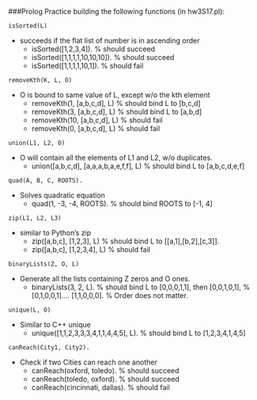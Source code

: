 ###Prolog Practice building the following functions (in hw3S17.pl):
 
``` isSorted(L) ```
- succeeds if the flat list of number is in ascending order
	* isSorted([1,2,3,4]).		% should succeed
	* isSorted([1,1,1,1,10,10,10]).	% should succeed
	* isSorted([1,1,1,1,10,1]).		% should fail

```removeKth(K, L, O) ```
- O is bound to same value of L, except w/o the kth element 
	* removeKth(1, [a,b,c,d], L)		% should  bind L to [b,c,d]
	* removeKth(3, [a,b,c,d], L)		% should  bind L to [a,b,d]
	* removeKth(10, [a,b,c,d], L)	% should  fail
	* removeKth(0, [a,b,c,d], L)		% should  fail


```union(L1, L2, O) ```
- O will contain all the elements of L1 and L2, w/o duplicates.
	* union([a,b,c,d], [a,a,a,b,a,e,f,f], L)	% should  bind L to [a,b,c,d,e,f]

```quad(A, B, C, ROOTS).```
- Solves quadratic equation
	* quad(1, -3, -4, ROOTS).		% should bind ROOTS to [-1, 4]

```zip(L1, L2, L3)```
- similar to Python’s zip
	* zip([a,b,c], [1,2,3], L)		% should bind L to [[a,1],[b,2],[c,3]].
	* zip([a,b,c], [1,2,3,4], L)		% should fail

```binaryLists(Z, O, L) ```
- Generate all the lists containing Z zeros and O ones.
	* binaryLists(3, 2, L).		% should bind L to [0,0,0,1,1], then [0,0,1,0,1],
				% [0,1,0,0,1]…. [1,1,0,0,0]. 
				% Order does not matter.
        
```unique(L, O)```
- Similar to C++ unique
	* unique([1,1,2,3,3,3,4,1,1,4,4,5], L).	% should bind L to [1,2,3,4,1,4,5]

```canReach(City1, City2).```
- Check if two Cities can reach one another
	* canReach(oxford, toledo).		% should succeed
	* canReach(toledo, oxford).		% should succeed
	* canReach(cincinnati, dallas).	% should fail

